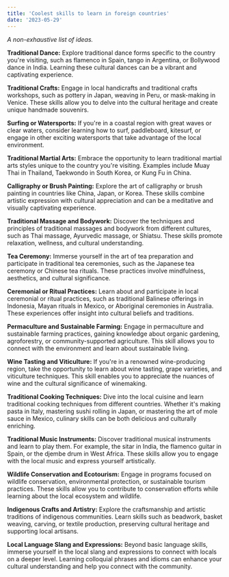 ```yaml
---
title: 'Coolest skills to learn in foreign countries'
date: '2023-05-29'
---
```


*A non-exhaustive list of ideas.*

**Traditional Dance:** Explore traditional dance forms specific to the country you're visiting, such as flamenco in Spain, tango in Argentina, or Bollywood dance in India. Learning these cultural dances can be a vibrant and captivating experience.

**Traditional Crafts:** Engage in local handicrafts and traditional crafts workshops, such as pottery in Japan, weaving in Peru, or mask-making in Venice. These skills allow you to delve into the cultural heritage and create unique handmade souvenirs.

**Surfing or Watersports:** If you're in a coastal region with great waves or clear waters, consider learning how to surf, paddleboard, kitesurf, or engage in other exciting watersports that take advantage of the local environment.

**Traditional Martial Arts:** Embrace the opportunity to learn traditional martial arts styles unique to the country you're visiting. Examples include Muay Thai in Thailand, Taekwondo in South Korea, or Kung Fu in China.

**Calligraphy or Brush Painting:** Explore the art of calligraphy or brush painting in countries like China, Japan, or Korea. These skills combine artistic expression with cultural appreciation and can be a meditative and visually captivating experience.

**Traditional Massage and Bodywork:** Discover the techniques and principles of traditional massages and bodywork from different cultures, such as Thai massage, Ayurvedic massage, or Shiatsu. These skills promote relaxation, wellness, and cultural understanding.

**Tea Ceremony:** Immerse yourself in the art of tea preparation and participate in traditional tea ceremonies, such as the Japanese tea ceremony or Chinese tea rituals. These practices involve mindfulness, aesthetics, and cultural significance.

**Ceremonial or Ritual Practices:** Learn about and participate in local ceremonial or ritual practices, such as traditional Balinese offerings in Indonesia, Mayan rituals in Mexico, or Aboriginal ceremonies in Australia. These experiences offer insight into cultural beliefs and traditions.

**Permaculture and Sustainable Farming:** Engage in permaculture and sustainable farming practices, gaining knowledge about organic gardening, agroforestry, or community-supported agriculture. This skill allows you to connect with the environment and learn about sustainable living.

**Wine Tasting and Viticulture:** If you're in a renowned wine-producing region, take the opportunity to learn about wine tasting, grape varieties, and viticulture techniques. This skill enables you to appreciate the nuances of wine and the cultural significance of winemaking.

**Traditional Cooking Techniques:** Dive into the local cuisine and learn traditional cooking techniques from different countries. Whether it's making pasta in Italy, mastering sushi rolling in Japan, or mastering the art of mole sauce in Mexico, culinary skills can be both delicious and culturally enriching.

**Traditional Music Instruments:** Discover traditional musical instruments and learn to play them. For example, the sitar in India, the flamenco guitar in Spain, or the djembe drum in West Africa. These skills allow you to engage with the local music and express yourself artistically.

**Wildlife Conservation and Ecotourism:** Engage in programs focused on wildlife conservation, environmental protection, or sustainable tourism practices. These skills allow you to contribute to conservation efforts while learning about the local ecosystem and wildlife.

**Indigenous Crafts and Artistry:** Explore the craftsmanship and artistic traditions of indigenous communities. Learn skills such as beadwork, basket weaving, carving, or textile production, preserving cultural heritage and supporting local artisans.

**Local Language Slang and Expressions:** Beyond basic language skills, immerse yourself in the local slang and expressions to connect with locals on a deeper level. Learning colloquial phrases and idioms can enhance your cultural understanding and help you connect with the community.